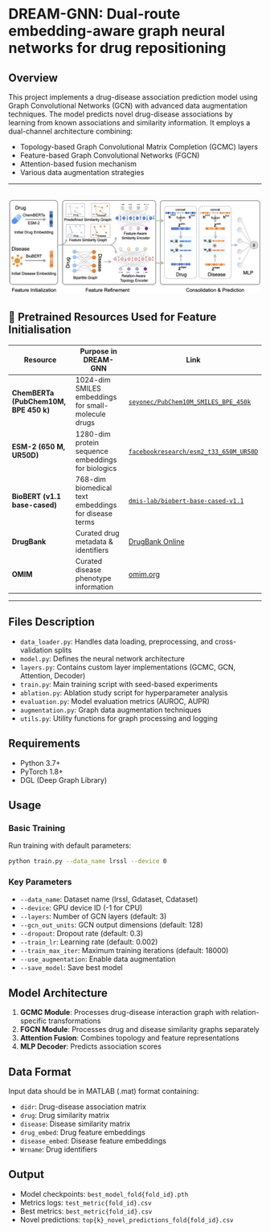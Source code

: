 # DREAM-GNN: Dual-route embedding-aware graph neural networks for drug repositioning

## Overview
This project implements a drug-disease association prediction model using Graph Convolutional Networks (GCN) with advanced data augmentation techniques. The model predicts novel drug-disease associations by learning from known associations and similarity information. It employs a dual-channel architecture combining:
- Topology-based Graph Convolutional Matrix Completion (GCMC) layers
- Feature-based Graph Convolutional Networks (FGCN)
- Attention-based fusion mechanism
- Various data augmentation strategies

---
![Main Model Architecture](image/main.png)
---

## 🔗 Pretrained Resources Used for Feature Initialisation

| Resource | Purpose in DREAM-GNN | Link |
| -------- | ------------------- | ---- |
| **ChemBERTa (PubChem10M, BPE 450 k)** | 1024-dim SMILES embeddings for small-molecule drugs | [`seyonec/PubChem10M_SMILES_BPE_450k`](https://huggingface.co/seyonec/PubChem10M_SMILES_BPE_450k)|
| **ESM-2 (650 M, UR50D)** | 1280-dim protein sequence embeddings for biologics | [`facebookresearch/esm2_t33_650M_UR50D`](https://huggingface.co/facebookresearch/esm2_t33_650M_UR50D)|
| **BioBERT (v1.1 base-cased)** | 768-dim biomedical text embeddings for disease terms | [`dmis-lab/biobert-base-cased-v1.1`](https://huggingface.co/dmis-lab/biobert-base-cased-v1.1)|
| **DrugBank** | Curated drug metadata & identifiers | [DrugBank Online](https://go.drugbank.com/)|
| **OMIM** | Curated disease phenotype information | [omim.org](https://www.ncbi.nlm.nih.gov/omim)|

---


## Files Description

- `data_loader.py`: Handles data loading, preprocessing, and cross-validation splits
- `model.py`: Defines the neural network architecture
- `layers.py`: Contains custom layer implementations (GCMC, GCN, Attention, Decoder)
- `train.py`: Main training script with seed-based experiments
- `ablation.py`: Ablation study script for hyperparameter analysis
- `evaluation.py`: Model evaluation metrics (AUROC, AUPR)
- `augmentation.py`: Graph data augmentation techniques
- `utils.py`: Utility functions for graph processing and logging

## Requirements

- Python 3.7+
- PyTorch 1.8+
- DGL (Deep Graph Library)

## Usage

### Basic Training

Run training with default parameters:

```bash
python train.py --data_name lrssl --device 0
```

### Key Parameters

- `--data_name`: Dataset name (lrssl, Gdataset, Cdataset)
- `--device`: GPU device ID (-1 for CPU)
- `--layers`: Number of GCN layers (default: 3)
- `--gcn_out_units`: GCN output dimensions (default: 128)
- `--dropout`: Dropout rate (default: 0.3)
- `--train_lr`: Learning rate (default: 0.002)
- `--train_max_iter`: Maximum training iterations (default: 18000)
- `--use_augmentation`: Enable data augmentation
- `--save_model`: Save best model


## Model Architecture

1. **GCMC Module**: Processes drug-disease interaction graph with relation-specific transformations
2. **FGCN Module**: Processes drug and disease similarity graphs separately
3. **Attention Fusion**: Combines topology and feature representations
4. **MLP Decoder**: Predicts association scores

## Data Format

Input data should be in MATLAB (.mat) format containing:
- `didr`: Drug-disease association matrix
- `drug`: Drug similarity matrix
- `disease`: Disease similarity matrix
- `drug_embed`: Drug feature embeddings
- `disease_embed`: Disease feature embeddings
- `Wrname`: Drug identifiers

## Output

- Model checkpoints: `best_model_fold{fold_id}.pth`
- Metrics logs: `test_metric{fold_id}.csv`
- Best metrics: `best_metric{fold_id}.csv`
- Novel predictions: `top{k}_novel_predictions_fold{fold_id}.csv`


